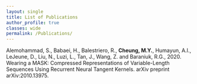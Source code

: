```yaml
---
layout: single
title: List of Publications
author_profile: true
classes: wide
permalink: /Publications/
---
```


Alemohammad, S., Babaei, H., Balestriero, R., <b>Cheung, M.Y.</b>, Humayun, A.I., LeJeune, D., Liu, N., Luzi, L., Tan, J., Wang, Z. and Baraniuk, R.G., 2020. Wearing a MASK: Compressed Representations of Variable-Length Sequences Using Recurrent Neural Tangent Kernels. arXiv preprint arXiv:2010.13975.
